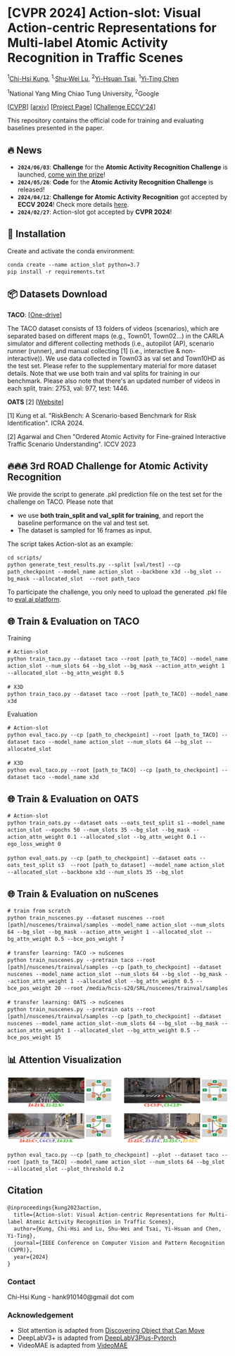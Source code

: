 # [CVPR 2024] Action-slot: Visual Action-centric Representations for Multi-label Atomic Activity Recognition in Traffic Scenes

<sup>1</sup>[Chi-Hsi Kung](https://hankkung.github.io/website/),  <sup>1,</sup>[Shu-Wei Lu](https://www.linkedin.com/in/shu-wei-lu/),  <sup>2</sup>[Yi-Hsuan Tsai](https://sites.google.com/site/yihsuantsai/),  <sup>1</sup>[Yi-Ting Chen](https://sites.google.com/site/yitingchen0524)

<sup>1</sup>National Yang Ming Chiao Tung University,  <sup>2</sup>Google

[[CVPR](https://openaccess.thecvf.com/content/CVPR2024/papers/Kung_Action-slot_Visual_Action-centric_Representations_for_Multi-label_Atomic_Activity_Recognition_in_CVPR_2024_paper.pdf)] [[arxiv](https://arxiv.org/abs/2311.17948)] [[Project Page](https://hcis-lab.github.io/Action-slot/)] [[Challenge ECCV'24](https://sites.google.com/view/road-eccv2024/challenge?authuser=0)]

This repository contains the official code for training and evaluating baselines presented in the paper.

## :fire: News
- **`2024/06/03`**: **Challenge** for the **Atomic Activity Recognition Challenge** is launched, [come win the prize](https://eval.ai/web/challenges/challenge-page/2301/overview)!
- **`2024/05/26`**: **Code** for the **Atomic Activity Recognition Challenge** is released!
- **`2024/04/12`**: **Challenge for Atomic Activity Recognition**  got accepted by **ECCV 2024**! Check more details [here](https://sites.google.com/view/road-eccv2024/home?authuser=0).
- **`2024/02/27`**: Action-slot got accepted by **CVPR 2024**!

## 🚀 Installation
Create and activate the conda environment:
   ```
   conda create --name action_slot python=3.7
   pip install -r requirements.txt
   ```

## 📦 Datasets Download

**TACO**: [[One-drive](https://nycu1-my.sharepoint.com/:f:/g/personal/ychen_m365_nycu_edu_tw/EnRg1zT7CeZGg3Ju2TIP1j8B0NB0fCpYsjGQBc0Tcf2H6w?e=FGJvTc)]

The TACO dataset consists of 13 folders of videos (scenarios), which are separated based on different maps (e.g., Town01, Town02...) in the CARLA simulator and different collecting methods (i.e., autopilot (AP), scenario runner (runner), and manual collecting [1] (i.e., interactive & non-interactive)). We use data collected in Town03 as val set and Town10HD as the test set. Please refer to the supplementary material for more dataset details.
Note that we use both train and val splits for training in our benchmark. Please also note that there's an updated number of videos in each split, train: 2753, val: 977, test: 1446.

**OATS** [2] [[Website](https://usa.honda-ri.com/oats)]

[1] Kung et al. "RiskBench: A Scenario-based Benchmark for Risk Identification". ICRA 2024.

[2] Agarwal and Chen "Ordered Atomic Activity for Fine-grained Interactive Traffic Scenario Understanding". ICCV 2023


## :fire::fire::fire: 3rd ROAD Challenge for Atomic Activity Recognition
We provide the script to generate .pkl prediction file on the test set for the challenge on TACO. 
Please note that 
- we use **both train_split and val_split for training**, and report the baseline performance on the val and test set.
- The dataset is sampled for 16 frames as input.
  
The script takes Action-slot as an example:
```
cd scripts/
python generate_test_results.py --split [val/test] --cp path_checkpoint --model_name action_slot --backbone x3d --bg_slot --bg_mask --allocated_slot  --root path_taco 
```
To participate the challenge, you only need to upload the generated .pkl file to [eval.ai platform](https://eval.ai/web/challenges/challenge-page/2301/submission).

## 🌐 Train & Evaluation on TACO
Training
```
# Action-slot
python train_taco.py --dataset taco --root [path_to_TACO] --model_name action_slot --num_slots 64 --bg_slot --bg_mask --action_attn_weight 1 --allocated_slot --bg_attn_weight 0.5

# X3D
python train_taco.py --dataset taco --root [path_to_TACO] --model_name x3d 
```

Evaluation
```
# Action-slot
python eval_taco.py --cp [path_to_checkpoint] --root [path_to_TACO] --dataset taco --model_name action_slot --num_slots 64 --bg_slot --allocated_slot

# X3D
python eval_taco.py --root [path_to_TACO] --cp [path_to_checkpoint] --dataset taco --model_name x3d 
```

## 🌐 Train & Evaluation on OATS
```
# Action-slot
python train_oats.py --dataset oats --oats_test_split s1 --model_name action_slot --epochs 50 --num_slots 35 --bg_slot --bg_mask --action_attn_weight 0.1 --allocated_slot --bg_attn_weight 0.1 --ego_loss_weight 0

python eval_oats.py --cp [path_to_checkpoint] --dataset oats --oats_test_split s3  --root [path_to_dataset] --model_name action_slot --allocated_slot --backbone x3d --num_slots 35 --bg_slot 
```

## 🌐 Train & Evaluation on nuScenes
```
# train from scratch
python train_nuscenes.py --dataset nuscenes --root [path]/nuscenes/trainval/samples --model_name action_slot --num_slots 64 --bg_slot --bg_mask --action_attn_weight 1 --allocated_slot --bg_attn_weight 0.5 --bce_pos_weight 7

# transfer learning: TACO -> nuScenes
python train_nuscenes.py --pretrain taco --root [path]/nuscenes/trainval/samples --cp [path_to_checkpoint] --dataset nuscenes --model_name action_slot --num_slots 64 --bg_slot --bg_mask --action_attn_weight 1 --allocated_slot --bg_attn_weight 0.5 --bce_pos_weight 20 --root /media/hcis-s20/SRL/nuscenes/trainval/samples

# transfer learning: OATS -> nuScenes
python train_nuscenes.py --pretrain oats --root [path]/nuscenes/trainval/samples --cp [path_to_checkpoint] --dataset nuscenes --model_name action_slot--num_slots 64 --bg_slot --bg_mask --action_attn_weight 1 --allocated_slot --bg_attn_weight 0.5 --bce_pos_weight 15  
```

## 📊 Attention Visualization
![image](https://github.com/HCIS-Lab/Action-slot/blob/main/img/taco_attn.gif)
```
python eval_taco.py --cp [path_to_checkpoint] --plot --dataset taco --root [path_to_TACO] --model_name action_slot --num_slots 64 --bg_slot --allocated_slot --plot_threshold 0.2
```

## Citation
```
@inproceedings{kung2023action,
  title={Action-slot: Visual Action-centric Representations for Multi-label Atomic Activity Recognition in Traffic Scenes},
  author={Kung, Chi-Hsi and Lu, Shu-Wei and Tsai, Yi-Hsuan and Chen, Yi-Ting},
  journal={IEEE Conference on Computer Vision and Pattern Recognition (CVPR)},
  year={2024}
}
```

### Contact
Chi-Hsi Kung - hank910140@gmail dot com


### Acknowledgement
* Slot attention is adapted from [Discovering Object that Can Move](https://github.com/zpbao/Discovery_Obj_Move)
* DeepLabV3+ is adapted from [DeepLabV3Plus-Pytorch](https://github.com/VainF/DeepLabV3Plus-Pytorch)
* VideoMAE is adapted from [VideoMAE](https://github.com/MCG-NJU/VideoMAE?tab=readme-ov-file)


